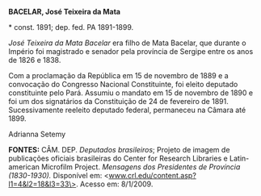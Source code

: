 **BACELAR, José Teixeira da Mata**

\* const. 1891; dep. fed. PA 1891-1899.

*José Teixeira da Mata Bacelar* era filho de Mata Bacelar, que durante o
Império foi magistrado e senador pela província de Sergipe entre os anos
de 1826 e 1838.

Com a proclamação da República em 15 de novembro de 1889 e a convocação
do Congresso Nacional Constituinte, foi eleito deputado constituinte
pelo Pará. Assumiu o mandato em 15 de novembro de 1890 e foi um dos
signatários da Constituição de 24 de fevereiro de 1891. Sucessivamente
reeleito deputado federal, permaneceu na Câmara até 1899.

Adrianna Setemy

**FONTES:** CÂM. DEP. *Deputados brasileiros*; Projeto de imagem de
publicações oficiais brasileiras do Center for Research Libraries e
Latin-american Microfilm Project. *Mensagens dos Presidentes de
Província (1830-1930).* Disponível em:
\<www.crl.edu/content.asp?l1=4&l2=18&l3=33\>. Acesso em: 8/1/2009.
